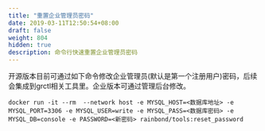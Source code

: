 ```yaml
---
title: "重置企业管理员密码"
date: 2019-03-11T12:50:54+08:00
draft: false
weight: 804
hidden: true
description: 命令行快速重置企业管理员密码
---
```


开源版本目前可通过如下命令修改企业管理员(默认是第一个注册用户)密码，后续会集成到grctl相关工具里。企业版本可通过管理后台修改。

```
docker run -it --rm  --network host -e MYSQL_HOST=<数据库地址> -e MYSQL_PORT=3306 -e MYSQL_USER=write -e MYSQL_PASS=<数据库密码> -e MYSQL_DB=console -e PASSWORD=<新密码> rainbond/tools:reset_password
```